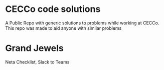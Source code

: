 # CECCo code solutions
A Public Repo with generic solutions to problems while working at CECCo. This repo was made to aid anyone with similar problems

# Grand Jewels
Neta Checklist, Slack to Teams